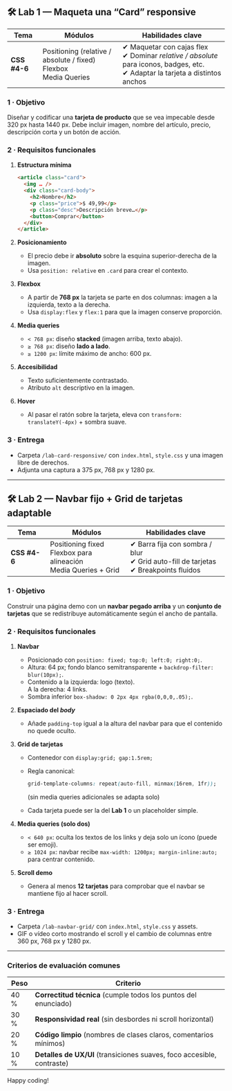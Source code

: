 ## 🛠️ Lab 1 — Maqueta una **“Card” responsive**

| Tema         | Módulos                                                                   | Habilidades clave                                                                                                                     |
| ------------ | ------------------------------------------------------------------------- | ------------------------------------------------------------------------------------------------------------------------------------- |
| **CSS #4-6** | Positioning (relative / absolute / fixed) <br> Flexbox <br> Media Queries | ✔ Maquetar con cajas flex <br> ✔ Dominar *relative / absolute* para iconos, badges, etc. <br> ✔ Adaptar la tarjeta a distintos anchos |

### 1 · Objetivo

Diseñar y codificar una **tarjeta de producto** que se vea impecable desde 320 px hasta 1440 px. Debe incluir imagen, nombre del artículo, precio, descripción corta y un botón de acción.

### 2 · Requisitos funcionales

1. **Estructura mínima**

   ```html
   <article class="card">
     <img … />
     <div class="card-body">
       <h2>Nombre</h2>
       <p class="price">$ 49,99</p>
       <p class="desc">Descripción breve…</p>
       <button>Comprar</button>
     </div>
   </article>
   ```
2. **Posicionamiento**

   * El precio debe ir **absoluto** sobre la esquina superior-derecha de la imagen.
   * Usa `position: relative` en `.card` para crear el contexto.
3. **Flexbox**

   * A partir de **768 px** la tarjeta se parte en dos columnas: imagen a la izquierda, texto a la derecha.
   * Usa `display:flex` y `flex:1` para que la imagen conserve proporción.
4. **Media queries**

   * `< 768 px`: diseño **stacked** (imagen arriba, texto abajo).
   * `≥ 768 px`: diseño **lado a lado**.
   * `≥ 1200 px`: límite máximo de ancho: 600 px.
5. **Accesibilidad**

   * Texto suficientemente contrastado.
   * Atributo `alt` descriptivo en la imagen.
6. **Hover**

   * Al pasar el ratón sobre la tarjeta, eleva con `transform: translateY(-4px)` + sombra suave.

### 3 · Entrega

* Carpeta `/lab-card-responsive/` con `index.html`, `style.css` y una imagen libre de derechos.
* Adjunta una captura a 375 px, 768 px y 1280 px.

---

## 🛠️ Lab 2 — **Navbar fijo** + **Grid de tarjetas** adaptable

| Tema         | Módulos                                                                  | Habilidades clave                                                                           |
| ------------ | ------------------------------------------------------------------------ | ------------------------------------------------------------------------------------------- |
| **CSS #4-6** | Positioning fixed <br> Flexbox para alineación <br> Media Queries + Grid | ✔ Barra fija con sombra / blur <br> ✔ Grid auto-fill de tarjetas <br> ✔ Breakpoints fluidos |

### 1 · Objetivo

Construir una página demo con un **navbar pegado arriba** y un **conjunto de tarjetas** que se redistribuye automáticamente según el ancho de pantalla.

### 2 · Requisitos funcionales

1. **Navbar**

   * Posicionado con `position: fixed; top:0; left:0; right:0;`.
   * Altura: 64 px; fondo blanco semitransparente + `backdrop-filter: blur(10px);`.
   * Contenido a la izquierda: logo (texto). <br> A la derecha: 4 links.
   * Sombra inferior `box-shadow: 0 2px 4px rgba(0,0,0,.05);`.
2. **Espaciado del *body***

   * Añade `padding-top` igual a la altura del navbar para que el contenido no quede oculto.
3. **Grid de tarjetas**

   * Contenedor con `display:grid; gap:1.5rem;`
   * Regla canonical:

     ```css
     grid-template-columns: repeat(auto-fill, minmax(16rem, 1fr));
     ```

     (sin media queries adicionales se adapta solo)
   * Cada tarjeta puede ser la del **Lab 1** o un placeholder simple.
4. **Media queries (solo dos)**

   * `< 640 px`: oculta los textos de los links y deja solo un ícono (puede ser emoji).
   * `≥ 1024 px`: navbar recibe `max-width: 1200px; margin-inline:auto;` para centrar contenido.
5. **Scroll demo**

   * Genera al menos **12 tarjetas** para comprobar que el navbar se mantiene fijo al hacer scroll.

### 3 · Entrega

* Carpeta `/lab-navbar-grid/` con `index.html`, `style.css` y assets.
* GIF o vídeo corto mostrando el scroll y el cambio de columnas entre 360 px, 768 px y 1280 px.

---

### Criterios de evaluación comunes

| Peso | Criterio                                                               |
| ---- | ---------------------------------------------------------------------- |
| 40 % | **Correctitud técnica** (cumple todos los puntos del enunciado)        |
| 30 % | **Responsividad real** (sin desbordes ni scroll horizontal)            |
| 20 % | **Código limpio** (nombres de clases claros, comentarios mínimos)      |
| 10 % | **Detalles de UX/UI** (transiciones suaves, foco accesible, contraste) |

Happy coding!
